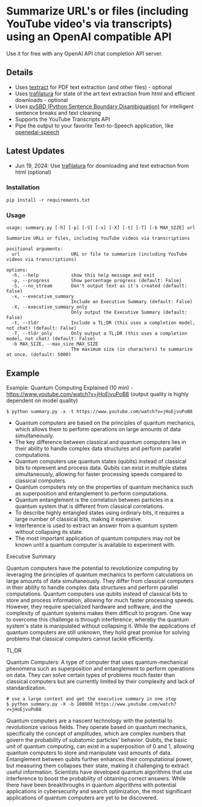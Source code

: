 # Summarize URL's or files (including YouTube video's via transcripts) using an OpenAI compatible API

Use it for free with any OpenAI API chat completion API server.

## Details

- Uses [textract](https://github.com/deanmalmgren/textract) for PDF text extraction (and other files) - optional
- Uses [trafilatura](https://github.com/adbar/trafilatura) for state of the art text extraction from html and efficient downloads - optional
- Uses [pySBD (Python Sentence Boundary Disambiguation)](https://github.com/nipunsadvilkar/pySBD) for intelligent sentence breaks and text cleaning
- Supports the YouTube Transcripts API
- Pipe the output to your favorite Text-to-Speech application, like [openedai-speech](https://github.com/matatonic/openedai-speech)

## Latest Updates

- Jun 19, 2024: Use [trafilatura](https://github.com/adbar/trafilatura) for downloading and text extraction from html (optional)

### Installation

```
pip install -r requirements.txt
```

### Usage

```
usage: summary.py [-h] [-p] [-S] [-x] [-X] [-t] [-T] [-b MAX_SIZE] url

Summarize URLs or files, including YouTube videos via transcriptions

positional arguments:
  url                   URL or file to summarize (including YouTube videos via transcriptions)

options:
  -h, --help            show this help message and exit
  -p, --progress        Show percentage progress (default: False)
  -S, --no_stream       Don't output text as it's created (default: False)
  -x, --executive_summary
                        Include an Executive Summary (default: False)
  -X, --executive_summary_only
                        Only output the Executive Summary (default: False)
  -t, --tldr            Include a TL;DR (this uses a completion model, not chat) (default: False)
  -T, --tldr_only       Only output a TL;DR (this uses a completion model, not chat) (default: False)
  -b MAX_SIZE, --max_size MAX_SIZE
                        The maximum size (in characters) to summarize at once. (default: 5000)

```

## Example

Example: Quantum Computing Explained (10 min) - https://www.youtube.com/watch?v=jHoEjvuPoB8
(output quality is highly dependent on model quality)

```
$ python summary.py -x -t https://www.youtube.com/watch?v=jHoEjvuPoB8
```
*   Quantum computers are based on the principles of quantum mechanics, which allows them to perform operations on large amounts of data simultaneously.
*   The key difference between classical and quantum computers lies in their ability to handle complex data structures and perform parallel computations.
*   Quantum computers use quantum states (qubits) instead of classical bits to represent and process data. Qubits can exist in multiple states simultaneously, allowing for faster processing speeds compared to classical computers.
*   Quantum computers rely on the properties of quantum mechanics such as superposition and entanglement to perform computations.
*   Quantum entanglement is the correlation between particles in a quantum system that is different from classical correlations.
*   To describe highly entangled states using ordinary bits, it requires a large number of classical bits, making it expensive.
*   Interference is used to extract an answer from a quantum system without collapsing its state.
*   The most important application of quantum computers may not be known until a quantum computer is available to experiment with.

Executive Summary

Quantum computers have the potential to revolutionize computing by leveraging the principles of quantum mechanics to perform calculations on large amounts of data simultaneously. They differ from classical computers in their ability to handle complex data structures and perform parallel computations. Quantum computers use qubits instead of classical bits to store and process information, allowing for much faster processing speeds. However, they require specialized hardware and software, and the complexity of quantum systems makes them difficult to program. One way to overcome this challenge is through interference, whereby the quantum system's state is manipulated without collapsing it. While the applications of quantum computers are still unknown, they hold great promise for solving problems that classical computers cannot tackle efficiently.

TL;DR

Quantum Computers: A type of computer that uses quantum-mechanical phenomena such as superposition and entanglement to perform operations on data. They can solve certain types of problems much faster than classical computers but are currently limited by their complexity and lack of standardization.

```
# use a large context and get the executive summary in one step
$ python summary.py -X -b 100000 https://www.youtube.com/watch?v=jHoEjvuPoB8
```
Quantum computers are a nascent technology with the potential to revolutionize various fields. They operate based on quantum mechanics, specifically the concept of amplitudes, which are complex numbers that govern the probability of subatomic particles' behavior. Qubits, the basic unit of quantum computing, can exist in a superposition of 0 and 1, allowing quantum computers to store and manipulate vast amounts of data. Entanglement between qubits further enhances their computational power, but measuring them collapses their state, making it challenging to extract useful information. Scientists have developed quantum algorithms that use interference to boost the probability of obtaining correct answers. While there have been breakthroughs in quantum algorithms with potential applications in cybersecurity and search optimization, the most significant applications of quantum computers are yet to be discovered.


